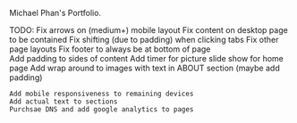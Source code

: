 Michael Phan's Portfolio.

TODO:
	Fix arrows on (medium+) mobile layout
	Fix content on desktop page to be contained
	Fix shifting (due to padding) when clicking tabs
	Fix other page layouts
	Fix footer to always be at bottom of page	
	Add padding to sides of content
	Add timer for picture slide show for home page
	Add wrap around to images with text in ABOUT section (maybe add padding)
	
	
	Add mobile responsiveness to remaining devices
	Add actual text to sections
	Purchsae DNS and add google analytics to pages
	
	
	


